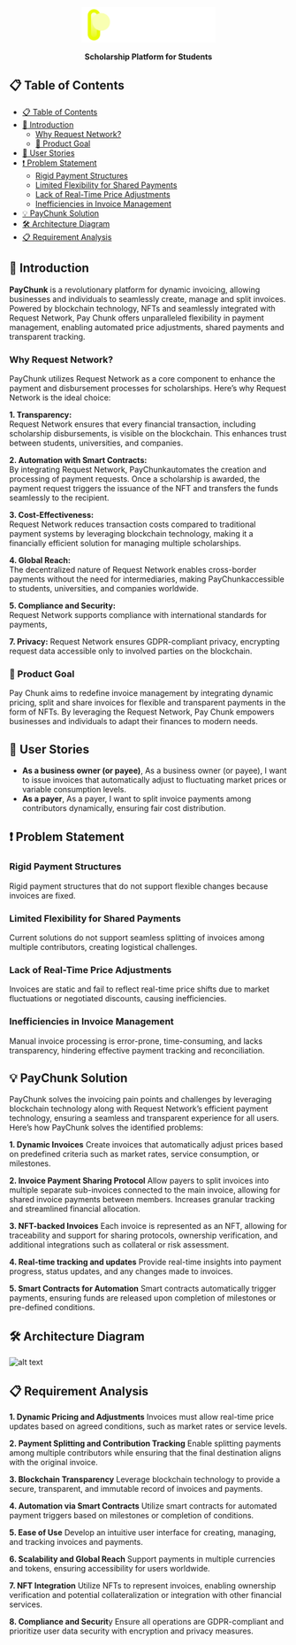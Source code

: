 <p align="center">
  <img src="logo.png" alt="logo" height=64>
</p>
<p align="center">
<b>
Scholarship Platform for Students
</b>
</p>

## 📋 Table of Contents

- [📋 Table of Contents](#-table-of-contents)
- [🌟 Introduction](#-introduction)
  - [Why Request Network?](#why-request-network)
  - [🎯 Product Goal](#-product-goal)
- [👥 User Stories](#-user-stories)
- [❗ Problem Statement](#-problem-statement)
  - [Rigid Payment Structures](#rigid-payment-structures)
  - [Limited Flexibility for Shared Payments](#limited-flexibility-for-shared-payments)
  - [Lack of Real-Time Price Adjustments](#lack-of-real-time-price-adjustments)
  - [Inefficiencies in Invoice Management](#inefficiencies-in-invoice-management)
- [💡 PayChunk Solution](#-paychunk-solution)
- [🛠️ Architecture Diagram](#️-architecture-diagram)
- [📋 Requirement Analysis](#-requirement-analysis)

## 🌟 Introduction

**PayChunk** is a revolutionary platform for dynamic invoicing, allowing businesses and individuals to seamlessly create, manage and split invoices. Powered by blockchain technology, NFTs and seamlessly integrated with Request Network, Pay Chunk offers unparalleled flexibility in payment management, enabling automated price adjustments, shared payments and transparent tracking.

### Why Request Network?

PayChunk utilizes Request Network as a core component to enhance the payment and disbursement processes for scholarships. Here’s why Request Network is the ideal choice:

**1. Transparency:**  
Request Network ensures that every financial transaction, including scholarship disbursements, is visible on the blockchain. This enhances trust between students, universities, and companies.

**2. Automation with Smart Contracts:**  
By integrating Request Network, PayChunkautomates the creation and processing of payment requests. Once a scholarship is awarded, the payment request triggers the issuance of the NFT and transfers the funds seamlessly to the recipient.

**3. Cost-Effectiveness:**  
Request Network reduces transaction costs compared to traditional payment systems by leveraging blockchain technology, making it a financially efficient solution for managing multiple scholarships.

**4. Global Reach:**  
The decentralized nature of Request Network enables cross-border payments without the need for intermediaries, making PayChunkaccessible to students, universities, and companies worldwide.

**5. Compliance and Security:**  
Request Network supports compliance with international standards for payments,

**7. Privacy:**
Request Network ensures GDPR-compliant privacy, encrypting request data accessible only to involved parties on the blockchain.

### 🎯 Product Goal

Pay Chunk aims to redefine invoice management by integrating dynamic pricing, split and share invoices for flexible and transparent payments in the form of NFTs. By leveraging the Request Network, Pay Chunk empowers businesses and individuals to adapt their finances to modern needs.

## 👥 User Stories

- **As a business owner (or payee)**, As a business owner (or payee), I want to issue invoices that automatically adjust to fluctuating market prices or variable consumption levels.
- **As a payer**, As a payer, I want to split invoice payments among contributors dynamically, ensuring fair cost distribution.

## ❗ Problem Statement

### Rigid Payment Structures

Rigid payment structures that do not support flexible changes because invoices are fixed.

### Limited Flexibility for Shared Payments

Current solutions do not support seamless splitting of invoices among multiple contributors, creating logistical challenges.

### Lack of Real-Time Price Adjustments

Invoices are static and fail to reflect real-time price shifts due to market fluctuations or negotiated discounts, causing inefficiencies.

### Inefficiencies in Invoice Management

Manual invoice processing is error-prone, time-consuming, and lacks transparency, hindering effective payment tracking and reconciliation.

## 💡 PayChunk Solution

PayChunk solves the invoicing pain points and challenges by leveraging blockchain technology along with Request Network’s efficient payment technology, ensuring a seamless and transparent experience for all users. Here’s how PayChunk solves the identified problems:

**1. Dynamic Invoices**
Create invoices that automatically adjust prices based on predefined criteria such as market rates, service consumption, or milestones.

**2. Invoice Payment Sharing Protocol**
Allow payers to split invoices into multiple separate sub-invoices connected to the main invoice, allowing for shared invoice payments between members. Increases granular tracking and streamlined financial allocation.

**3. NFT-backed Invoices**
Each invoice is represented as an NFT, allowing for traceability and support for sharing protocols, ownership verification, and additional integrations such as collateral or risk assessment.

**4. Real-time tracking and updates**
Provide real-time insights into payment progress, status updates, and any changes made to invoices.

**5. Smart Contracts for Automation**
Smart contracts automatically trigger payments, ensuring funds are released upon completion of milestones or pre-defined conditions.

## 🛠️ Architecture Diagram

![**alt text**](image-2.png)

## 📋 Requirement Analysis

**1. Dynamic Pricing and Adjustments**
Invoices must allow real-time price updates based on agreed conditions, such as market rates or service levels.

**2. Payment Splitting and Contribution Tracking**
Enable splitting payments among multiple contributors while ensuring that the final destination aligns with the original invoice.

**3. Blockchain Transparency**
Leverage blockchain technology to provide a secure, transparent, and immutable record of invoices and payments.

**4. Automation via Smart Contracts**
Utilize smart contracts for automated payment triggers based on milestones or completion of conditions.

**5. Ease of Use**
Develop an intuitive user interface for creating, managing, and tracking invoices and payments.

**6. Scalability and Global Reach**
Support payments in multiple currencies and tokens, ensuring accessibility for users worldwide.

**7. NFT Integration**
Utilize NFTs to represent invoices, enabling ownership verification and potential collateralization or integration with other financial services.

**8. Compliance and Securit**y
Ensure all operations are GDPR-compliant and prioritize user data security with encryption and privacy measures.
